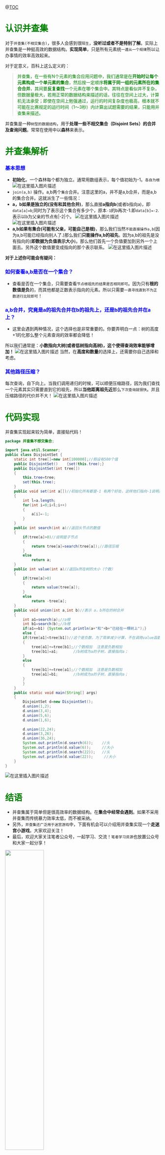 ﻿@[TOC](文章目录)
# <font color="green">认识并查集</font>
对于`并查集(不相交集合)`，很多人会感到很`陌生`，**没听过或者不是特别了解**。实际上并查集是一种挺高效的数据结构。**实现简单**，只是所有元素统`一遵从一个规律`所以让办事情的效率高效起来。

对于定意义，百科上这么定义的：
><font color='green'>并查集，在一些有N个元素的集合应用问题中，我们通常是在**开始时让每个元素构成一个单元素的集合**，然后按一定顺序**将属于同一组的元素所在的集合合并**，其间要**反复查找**一个元素在哪个集合中。其特点是看似并不复杂，但数据量极大，若用正常的数据结构来描述的话，往往在空间上过大，计算机无法承受；即使在空间上勉强通过，运行的时间复杂度也极高，根本就不可能在比赛规定的运行时间（1～3秒）内计算出试题需要的结果，只能用并查集来描述。</font>

并查集是一种`树型的数据结构`，用于**处理一些不相交集合（Disjoint Sets）的合并及查询问题**。常常在使用中以**森林**来表示。
# <font color="green">并查集解析</font>
### <font color="blue">基本思想</font>
- **初始化**，一个森林每个都为独立。通常用数组表示，每个值初始为-1。`各自为根`
![在这里插入图片描述](https://img-blog.csdnimg.cn/20190827000817299.png?x-oss-process=image/watermark,type_ZmFuZ3poZW5naGVpdGk,shadow_10,text_aHR0cHM6Ly9ibG9nLmNzZG4ubmV0L3FxXzQwNjkzMTcx,size_1,color_FFFFFF,t_70)
- `join(a,b)` 操作。a,b两个`集合`合并。注意这里的a，并不是a,b合并，而是a,b的集合合并。这就派生了一些情况：
- **a，b如果是独立的(没有和其他合并)**，那么直接**a指向b**(或者b指向a)，即`data[a]=b`;同时为了表示这个集合有多少个，原本`-1`的b再次-1.即`data[b]=-2`.表示以b为父亲的节点有|-2|个。
![在这里插入图片描述](https://img-blog.csdnimg.cn/20190827001158163.png?x-oss-process=image/watermark,type_ZmFuZ3poZW5naGVpdGk,shadow_10,text_aHR0cHM6Ly9ibG9nLmNzZG4ubmV0L3FxXzQwNjkzMTcx,size_1,color_FFFFFF,t_70)
![在这里插入图片描述](https://img-blog.csdnimg.cn/20190827001533555.png?x-oss-process=image/watermark,type_ZmFuZ3poZW5naGVpdGk,shadow_10,text_aHR0cHM6Ly9ibG9nLmNzZG4ubmV0L3FxXzQwNjkzMTcx,size_1,color_FFFFFF,t_70)
- **a,b如果有集合(可能有父亲，可能自己是根)**，那么我们当然`不能直接操作a,b`(因为a,b可能已经指向别人了.)那么我们**只能操作a,b的祖先**。因为a,b的祖先是没有指向的(**即数据为负值表示大小**)。那么他们首先一个负值要加到另外一个上面去。另外这个数值要变成指向的那个表示联系。
![在这里插入图片描述](https://img-blog.csdnimg.cn/20190827002022921.png?x-oss-process=image/watermark,type_ZmFuZ3poZW5naGVpdGk,shadow_10,text_aHR0cHM6Ly9ibG9nLmNzZG4ubmV0L3FxXzQwNjkzMTcx,size_1,color_FFFFFF,t_70)

**对于上述你可能会有疑问：**

### <font color="blue">如何查看a,b是否在一个集合？</font>
- 查看是否在一个集合，只需要查看`节点根祖先的结果是否相同即可`。因为只有**根的数值是负**的，而其他都是正数表示指向的元素。所以只需要`一直寻找直到不为正数进行比较即可`！

### <font color="blue">a,b合并，究竟是a的祖先合并在b的祖先上，还是b的祖先合并在a上？</font>
- 这里会遇到两种情况，这个选择也是非常重要的。你要弄明白一点：树的高度+1的化那么整个元素查询的效率都会降低！

所以我们通常是：**小数指向大树(或者低树指向高树)，这个使得查询效率能够增加！**
![在这里插入图片描述](https://img-blog.csdnimg.cn/20190827005503318.png?x-oss-process=image/watermark,type_ZmFuZ3poZW5naGVpdGk,shadow_10,text_aHR0cHM6Ly9ibG9nLmNzZG4ubmV0L3FxXzQwNjkzMTcx,size_16,color_FFFFFF,t_70)
当然，在**高度和数量**的选择上，还需要你自己选择和考虑。
### <font color="blue">其他路径压缩？</font>
每次查询，自下向上。当我们调用递归的时候，可以顺便压缩路径，因为我们查找一个元素其实只需要直到它的祖先，所以**当他距离祖先近**那么`下次查询就很快`。并且压缩路径的代价并不大！
![在这里插入图片描述](https://img-blog.csdnimg.cn/20190827235722243.png?x-oss-process=image/watermark,type_ZmFuZ3poZW5naGVpdGk,shadow_10,text_aHR0cHM6Ly9ibG9nLmNzZG4ubmV0L3FxXzQwNjkzMTcx,size_1,color_FFFFFF,t_70)
# <font color="green">代码实现</font>
并查集实现起来较为简单，直接贴代码！

```java
package 并查集不想交集合;

import java.util.Scanner;
public class DisjointSet {
	static int tree[]=new int[100000];//假设有500个值
	public DisjointSet() 	{set(this.tree);}
	public DisjointSet(int tree[]) 
	{
		this.tree=tree;
		set(this.tree);
	}
	public void set(int a[])//初始化所有都是-1 有两个好处，这样他们指向-1说明是自己，第二，-1代表当前森林有-（-1）个
	{
		int l=a.length;
		for(int i=0;i<l;i++)
		{
			a[i]=-1;
		}
	}
	public int search(int a)//返回头节点的数值
	{
		if(tree[a]>0)//说明是子节点
		{
			return tree[a]=search(tree[a]);//路径压缩
		}
		else
			return a;
	}
	public int value(int a)//返回a所在树的大小（个数）
	{
		if(tree[a]>0)
		{
			return value(tree[a]);
		}
		else
			return -tree[a];
	}
	public void union(int a,int b)//表示 a，b所在的树合并
	{
		int a1=search(a);//a根
		int b1=search(b);//b根
		if(a1==b1) {System.out.println(a+"和"+b+"已经在一棵树上");}
		else {
		if(tree[a1]<tree[b1])//这个是负数，为了简单减少计算，不在调用value函数
		{
			tree[a1]+=tree[b1];//个数相加  注意是负数相加
			tree[b1]=a1;       //b树成为a的子树，直接指向a；
		}
		else
		{
			tree[b1]+=tree[a1];//个数相加  注意是负数相加
			tree[a1]=b1;       //b树成为a的子树，直接指向a；
		}
		}
	}
	public static void main(String[] args)
	{		
		DisjointSet d=new DisjointSet();
		d.union(1,2);
		d.union(3,4);
		d.union(5,6);
		d.union(1,6);
		
		d.union(22,24);
		d.union(3,26);
		d.union(36,24);
		System.out.println(d.search(6));	//头
		System.out.println(d.value(6));     //大小
		System.out.println(d.search(22));	//头
		System.out.println(d.value(22));     //大小
	}
}

```
![在这里插入图片描述](https://img-blog.csdnimg.cn/20190828001147276.png?x-oss-process=image/watermark,type_ZmFuZ3poZW5naGVpdGk,shadow_10,text_aHR0cHM6Ly9ibG9nLmNzZG4ubmV0L3FxXzQwNjkzMTcx,size_1,color_FFFFFF,t_70)
# <font color="green">结语</font>
- 并查集属于简单但是很高效率的数据结构。在**集合中经常会遇到**。如果不采用并查集而传统暴力效率太低，而不被采纳。
- 另外，`并查集还广泛用于迷宫游戏`中，下面有机会可以介绍用并查集实现一个**走迷宫小游戏**。大家欢迎关注！
- 最后，欢迎大家关注笔者公众号，一起学习、交流！`笔者学习资源`也放置公众号和大家一起分享！
<img src="http://biggsai.com/bigsai.png" width="50%" height="50%">

